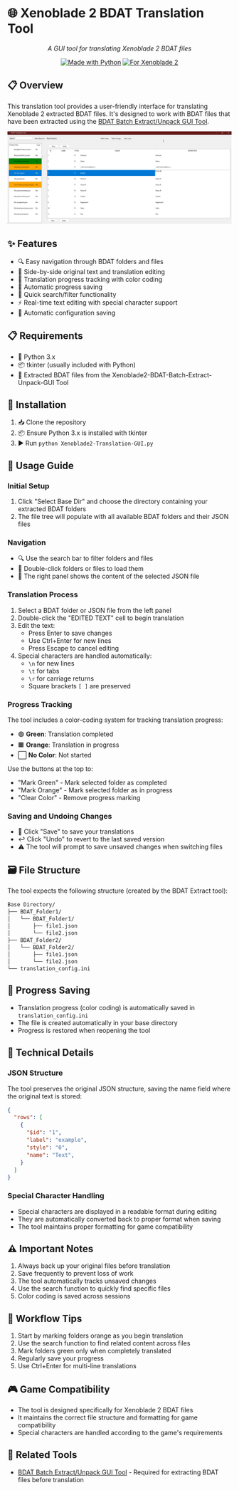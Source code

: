 # 🌐 Xenoblade 2 BDAT Translation Tool

<div align="center">

*A GUI tool for translating Xenoblade 2 BDAT files*

[![Made with Python](https://img.shields.io/badge/Made%20with-Python-1f425f.svg)](https://www.python.org/)
[![For Xenoblade 2](https://img.shields.io/badge/For-Xenoblade%202-red.svg)](https://www.nintendo.com/games/detail/xenoblade-chronicles-2-switch/)

</div>

## 📋 Overview

This translation tool provides a user-friendly interface for translating Xenoblade 2 extracted BDAT files. It's designed to work with BDAT files that have been extracted using the [BDAT Batch Extract/Unpack GUI Tool](https://github.com/rsc-pl/Xenoblade2-BDAT-Batch-Extract-Unpack-GUI).

![Screen](graphics/GUI.jpg)

## ✨ Features

- 🔍 Easy navigation through BDAT folders and files
- 📝 Side-by-side original text and translation editing
- 🎨 Translation progress tracking with color coding
- 🔄 Automatic progress saving
- 🔎 Quick search/filter functionality
- ⚡ Real-time text editing with special character support
- 💾 Automatic configuration saving

## 📋 Requirements

- 🐍 Python 3.x
- 📦 tkinter (usually included with Python)
- 📂 Extracted BDAT files from the Xenoblade2-BDAT-Batch-Extract-Unpack-GUI Tool

## 🚀 Installation

1. 📥 Clone the repository
2. 📦 Ensure Python 3.x is installed with tkinter
3. ▶️ Run `python Xenoblade2-Translation-GUI.py`

## 📖 Usage Guide

### Initial Setup

1. Click "Select Base Dir" and choose the directory containing your extracted BDAT folders
2. The file tree will populate with all available BDAT folders and their JSON files

### Navigation

- 🔍 Use the search bar to filter folders and files
- 📂 Double-click folders or files to load them
- 📑 The right panel shows the content of the selected JSON file

### Translation Process

1. Select a BDAT folder or JSON file from the left panel
2. Double-click the "EDITED TEXT" cell to begin translation
3. Edit the text:
   - Press Enter to save changes
   - Use Ctrl+Enter for new lines
   - Press Escape to cancel editing
4. Special characters are handled automatically:
   - `\n` for new lines
   - `\t` for tabs
   - `\r` for carriage returns
   - Square brackets `[ ]` are preserved

### Progress Tracking

The tool includes a color-coding system for tracking translation progress:

- 🟢 **Green**: Translation completed
- 🟧 **Orange**: Translation in progress
- ⬜ **No Color**: Not started

Use the buttons at the top to:
- "Mark Green" - Mark selected folder as completed
- "Mark Orange" - Mark selected folder as in progress
- "Clear Color" - Remove progress marking

### Saving and Undoing Changes

- 💾 Click "Save" to save your translations
- ↩️ Click "Undo" to revert to the last saved version
- ⚠️ The tool will prompt to save unsaved changes when switching files

## 🗃️ File Structure

The tool expects the following structure (created by the BDAT Extract tool):
```
Base Directory/
├── BDAT_Folder1/
│   └── BDAT_Folder1/
│       ├── file1.json
│       └── file2.json
├── BDAT_Folder2/
│   └── BDAT_Folder2/
│       ├── file1.json
│       └── file2.json
└── translation_config.ini
```

## 💾 Progress Saving

- Translation progress (color coding) is automatically saved in `translation_config.ini`
- The file is created automatically in your base directory
- Progress is restored when reopening the tool

## 🔧 Technical Details

### JSON Structure
The tool preserves the original JSON structure, saving the name field where the original text is stored:
```json
{
  "rows": [
    {
      "$id": "1",
      "label": "example",
      "style": "0",
      "name": "Text",
    }
  ]
}
```

### Special Character Handling
- Special characters are displayed in a readable format during editing
- They are automatically converted back to proper format when saving
- The tool maintains proper formatting for game compatibility

## ⚠️ Important Notes

1. Always back up your original files before translation
2. Save frequently to prevent loss of work
3. The tool automatically tracks unsaved changes
4. Use the search function to quickly find specific files
5. Color coding is saved across sessions

## 🔄 Workflow Tips

1. Start by marking folders orange as you begin translation
2. Use the search function to find related content across files
3. Mark folders green only when completely translated
4. Regularly save your progress
5. Use Ctrl+Enter for multi-line translations

## 🎮 Game Compatibility

- The tool is designed specifically for Xenoblade 2 BDAT files
- It maintains the correct file structure and formatting for game compatibility
- Special characters are handled according to the game's requirements

## 🔗 Related Tools

- [BDAT Batch Extract/Unpack GUI Tool](https://github.com/rsc-pl/Xenoblade2-BDAT-Batch-Extract-Unpack-GUI) - Required for extracting BDAT files before translation
